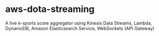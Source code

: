 # aws-dota-streaming
A live e-sports score aggregator using Kinesis Data Streams, Lambda, DynamoDB, Amazon Elasticsearch Service, WebSockets (API Gateway)
